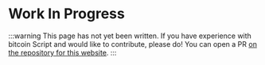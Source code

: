 # Work In Progress

:::warning
This page has not yet been written. If you have experience with bitcoin Script and would like to contribute, please do! You can open a PR [on the repository for this website](https://github.com/thunderbiscuit/opcode-explained).
:::
